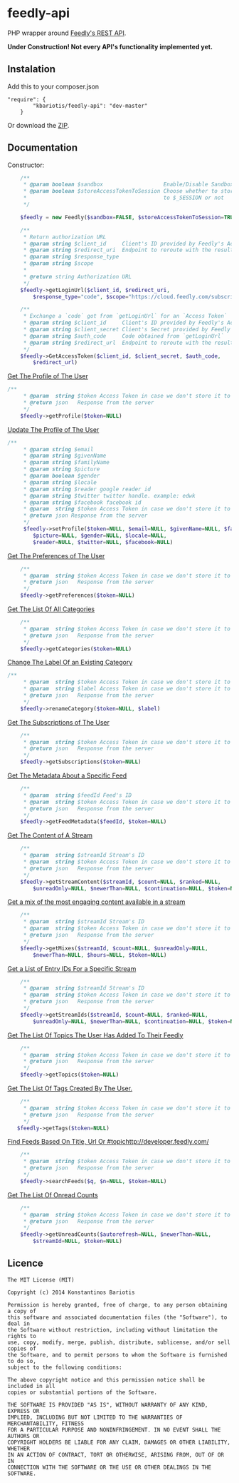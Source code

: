 feedly-api
==========

PHP wrapper around [Feedly's REST API](http://developer.feedly.com/).

**Under Construction! Not every API's functionality implemented yet.**

Instalation
---------------
Add this to your composer.json
```
"require": {
        "kbariotis/feedly-api": "dev-master"
    }
```

Or download the [ZIP](https://github.com/stakisko/feedly-api/archive/master.zip).

Documentation
---------
Constructor:
```php
    /**
     * @param boolean $sandbox                   Enable/Disable Sandbox Mode
     * @param boolean $storeAccessTokenToSession Choose whether to store the Access token
     *                                           to $_SESSION or not
     */

    $feedly = new Feedly($sandbox=FALSE, $storeAccessTokenToSession=TRUE);
```

```php
    /**
     * Return authorization URL
     * @param string $client_id     Client's ID provided by Feedly's Administrators
     * @param string $redirect_uri  Endpoint to reroute with the results
     * @param string $response_type
     * @param string $scope
     *
     * @return string Authorization URL
     */
    $feedly->getLoginUrl($client_id, $redirect_uri,
        $response_type="code", $scope="https://cloud.feedly.com/subscriptions")
```

```php
    /**
     * Exchange a `code` got from `getLoginUrl` for an `Access Token`
     * @param string $client_id     Client's ID provided by Feedly's Administrators
     * @param string $client_secret Client's Secret provided by Feedly's Administrators
     * @param string $auth_code     Code obtained from `getLoginUrl`
     * @param string $redirect_url  Endpoint to reroute with the results
     */
    $feedly->GetAccessToken($client_id, $client_secret, $auth_code,
        $redirect_url)
```

[Get The Profile of The User](http://developer.feedly.com/v3/profile/#get-the-profile-of-the-user)
```php
/**
     * @param  string $token Access Token in case we don't store it to $_SESSION
     * @return json   Response from the server
     */
    $feedly->getProfile($token=NULL)
```

[Update The Profile of The User](http://developer.feedly.com/v3/profile/#update-the-profile-of-the-user)
```php
/**
     * @param string $email
     * @param string $givenName
     * @param string $familyName
     * @param string $picture
     * @param boolean $gender
     * @param string $locale
     * @param string $reader google reader id
     * @param string $twitter twitter handle. example: edwk
     * @param string $facebook facebook id
     * @param  string $token Access Token in case we don't store it to $_SESSION
     * @return json Response from the server
     */
     $feedly->setProfile($token=NULL, $email=NULL, $givenName=NULL, $familyName=NULL,
        $picture=NULL, $gender=NULL, $locale=NULL,
        $reader=NULL, $twitter=NULL, $facebook=NULL)
```

[Get The Preferences of The User](http://developer.feedly.com/v3/preferences/#get-the-preferences-of-the-user)

```php
    /**
     * @param  string $token Access Token in case we don't store it to $_SESSION
     * @return json   Response from the server
     */
    $feedly->getPreferences($token=NULL)
```

[Get The List Of All Categories](http://developer.feedly.com/v3/categories/#get-the-list-of-all-categories)

```php
    /**
     * @param  string $token Access Token in case we don't store it to $_SESSION
     * @return json   Response from the server
     */
    $feedly->getCategories($token=NULL)
```

[Change The Label Of an Existing Category](http://developer.feedly.com/v3/categories/#change-the-label-of-an-existing-category)

```php
/**
     * @param  string $token Access Token in case we don't store it to $_SESSION
     * @param  string $label Access Token in case we don't store it to $_SESSION
     * @return json   Response from the server
     */
    $feedly->renameCategory($token=NULL, $label)
```

[Get The Subscriptions of The User](http://developer.feedly.com/v3/subscriptions/#get-the-users-subscriptions)

```php
    /**
     * @param  string $token Access Token in case we don't store it to $_SESSION
     * @return json   Response from the server
     */
    $feedly->getSubscriptions($token=NULL)
```

[Get The Metadata About a Specific Feed](http://developer.feedly.com/v3/feeds/#get-the-metadata-about-a-specific-feed)

```php
    /**
     * @param  string $feedId Feed's ID
     * @param  string $token Access Token in case we don't store it to $_SESSION
     * @return json   Response from the server
     */
    $feedly->getFeedMetadata($feedId, $token=NULL)
```

[Get The Content of A Stream](http://developer.feedly.com/v3/streams/#get-the-content-of-a-stream)

```php
    /**
     * @param  string $streamId Stream's ID
     * @param  string $token Access Token in case we don't store it to $_SESSION
     * @return json   Response from the server
     */
    $feedly->getStreamContent($streamId, $count=NULL, $ranked=NULL,
        $unreadOnly=NULL, $newerThan=NULL, $continuation=NULL, $token=NULL)
```

[Get a mix of the most engaging content available in a stream](http://developer.feedly.com/v3/mixes/#get-a-mix-of-the-most-engaging-content-available-in-a-stream)

```php
    /**
     * @param  string $streamId Stream's ID
     * @param  string $token Access Token in case we don't store it to $_SESSION
     * @return json   Response from the server
     */
    $feedly->getMixes($streamId, $count=NULL, $unreadOnly=NULL,
        $newerThan=NULL, $hours=NULL, $token=NULL)
```

[Get a List of Entry IDs For a Specific Stream](http://developer.feedly.com/v3/streams/#get-a-list-of-entry-ids-for-a-specific-stream)

```php
    /**
     * @param  string $streamId Stream's ID
     * @param  string $token Access Token in case we don't store it to $_SESSION
     * @return json   Response from the server
     */
    $feedly->getStreamIds($streamId, $count=NULL, $ranked=NULL,
        $unreadOnly=NULL, $newerThan=NULL, $continuation=NULL, $token=NULL)
```

[Get The List Of Topics The User Has Added To Their Feedly](http://developer.feedly.com/v3/topics/#get-the-list-of-topics-the-user-has-added-to-their-feedly)

```php
    /**
     * @param  string $token Access Token in case we don't store it to $_SESSION
     * @return json   Response from the server
     */
    $feedly->getTopics($token=NULL)
```

[Get The List Of Tags Created By The User.](http://developer.feedly.com/v3/tags/#get-the-list-of-tags-created-by-the-user)

```php
    /**
     * @param  string $token Access Token in case we don't store it to $_SESSION
     * @return json   Response from the server
     */
   $feedly->getTags($token=NULL)
```

[Find Feeds Based On Title, Url Or #topichttp://developer.feedly.com/](http://developer.feedly.com/v3/search/#find-feeds-based-on-title-url-or-topichttpdeveloperfeedlycom)

```php
    /**
     * @param  string $token Access Token in case we don't store it to $_SESSION
     * @return json   Response from the server
     */
    $feedly->searchFeeds($q, $n=NULL, $token=NULL)
```

[Get The List Of Onread Counts](http://developer.feedly.com/v3/markers/#get-the-list-of-unread-counts)

```php
    /**
     * @param  string $token Access Token in case we don't store it to $_SESSION
     * @return json   Response from the server
     */
    $feedly->getUnreadCounts($autorefresh=NULL, $newerThan=NULL,
        $streamId=NULL, $token=NULL)
```

Licence
--------------------
```
The MIT License (MIT)

Copyright (c) 2014 Konstantinos Bariotis

Permission is hereby granted, free of charge, to any person obtaining a copy of
this software and associated documentation files (the "Software"), to deal in
the Software without restriction, including without limitation the rights to
use, copy, modify, merge, publish, distribute, sublicense, and/or sell copies of
the Software, and to permit persons to whom the Software is furnished to do so,
subject to the following conditions:

The above copyright notice and this permission notice shall be included in all
copies or substantial portions of the Software.

THE SOFTWARE IS PROVIDED "AS IS", WITHOUT WARRANTY OF ANY KIND, EXPRESS OR
IMPLIED, INCLUDING BUT NOT LIMITED TO THE WARRANTIES OF MERCHANTABILITY, FITNESS
FOR A PARTICULAR PURPOSE AND NONINFRINGEMENT. IN NO EVENT SHALL THE AUTHORS OR
COPYRIGHT HOLDERS BE LIABLE FOR ANY CLAIM, DAMAGES OR OTHER LIABILITY, WHETHER
IN AN ACTION OF CONTRACT, TORT OR OTHERWISE, ARISING FROM, OUT OF OR IN
CONNECTION WITH THE SOFTWARE OR THE USE OR OTHER DEALINGS IN THE SOFTWARE.
```
